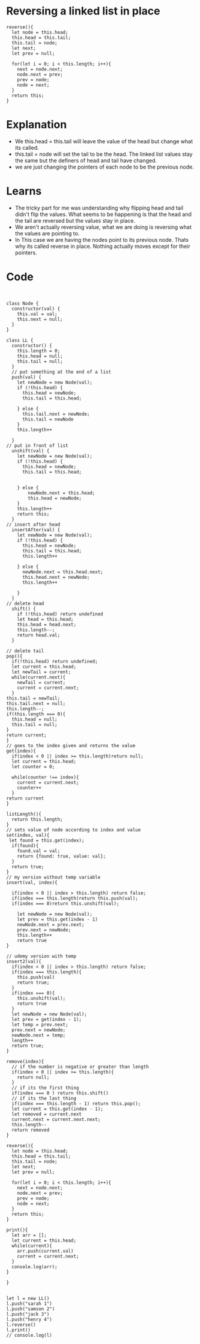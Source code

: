 # Reversing a linked list in place
```
reverse(){
  let node = this.head;
  this.head = this.tail;
  this.tail = node;
  let next;
  let prev = null;

  for(let i = 0; i < this.length; i++){
    next = node.next;
    node.next = prev;
    prev = node;
    node = next;
  }
  return this;
}

```
# Explanation 
- We this.head = this.tail will leave the value of the head but change what its called.
- this.tail = node will set the tail to be the head. The linked list values stay the same but the definers of head and tail have changed.
- we are just changing the pointers of each node to be the previous node.

# Learns
- The tricky part for me was understanding why flipping head and tail didn't flip the values. What seems to be happening is that the head and the tail are reversed but the values stay in place.
- We aren't actually reversing value, what we are doing is reversing what the values are pointing to. 
- In This case we are having the nodes point to its previous node. Thats why its called reverse in place. Nothing actually moves except for their pointers.




# Code
```


class Node {
  constructor(val) {
    this.val = val;
    this.next = null;
  }
}

class LL {
  constructor() {
    this.length = 0;
    this.head = null;
    this.tail = null;
  }
  // put something at the end of a list
  push(val) {
    let newNode = new Node(val);
    if (!this.head) {
      this.head = newNode;
      this.tail = this.head;

    } else {
      this.tail.next = newNode;
      this.tail = newNode
    }
    this.length++

  }
// put in front of list
  unshift(val) {
    let newNode = new Node(val);
    if (!this.head) {
      this.head = newNode;
      this.tail = this.head;
      

    } else {
        newNode.next = this.head;
        this.head = newNode;
    }
    this.length++
    return this;
  }
// insert after head
  insertAfter(val) {
    let newNode = new Node(val);
    if (!this.head) {
      this.head = newNode;
      this.tail = this.head;
      this.length++

    } else {
      newNode.next = this.head.next;
      this.head.next = newNode;
      this.length++

    }
  }
// delete head
  shift() {
    if (!this.head) return undefined
    let head = this.head;
    this.head = head.next;
    this.length--;
    return head.val;
  }

// delete tail
pop(){
  if(!this.head) return undefined;
  let current = this.head;
  let newTail = current;
  while(current.next){
    newTail = current;
    current = current.next;
  }
this.tail = newTail;
this.tail.next = null;
this.length--;
if(this.length === 0){
  this.head = null;
  this.tail = null;
}
return current;
}
// goes to the index given and returns the value
get(index){
  if(index < 0 || index >= this.length)return null;
  let current = this.head;
  let counter = 0;
  
  while(counter !== index){
    current = current.next;
    counter++
  }
return current
}

listLength(){
  return this.length;
}
// sets value of node according to index and value
set(index, val){
 let found = this.get(index);
  if(found){
    found.val = val;
    return {found: true, value: val};
  }
  return true;
}
// my version without temp variable
insert(val, index){
  
  if(index < 0 || index > this.length) return false;
  if(index === this.length)return this.push(val);
  if(index === 0)return this.unshift(val);
  
    let newNode = new Node(val);
    let prev = this.get(index - 1)
    newNode.next = prev.next;
    prev.next = newNode;
    this.length++
    return true
}

// udemy version with temp
insert2(val){
  if(index < 0 || index > this.length) return false;
  if(index === this.length){
    this.push(val)
    return true;
  }
  if(index === 0){
    this.unshift(val);
    return true
  }
  let newNode = new Node(val);
  let prev = get(index - 1);
  let temp = prev.next;
  prev.next = newNode;
  newNode.next = temp;
  length++
  return true;
}

remove(index){
  // if the number is negative or greater than length
  if(index < 0 || index >= this.length){
    return null;
  }
  // if its the first thing
  if(index === 0 ) return this.shift()
  // if its the last thing
  if(index === this.length - 1) return this.pop();
  let current = this.get(index - 1);
  let removed = current.next
  current.next = current.next.next;
  this.length--
  return removed
}

reverse(){
  let node = this.head;
  this.head = this.tail;
  this.tail = node;
  let next;
  let prev = null;

  for(let i = 0; i < this.length; i++){
    next = node.next;
    node.next = prev;
    prev = node;
    node = next;
  }
  return this;
}

print(){
  let arr = [];
  let current = this.head;
  while(current){
    arr.push(current.val)
    current = current.next;
  }
  console.log(arr);
}

}


let l = new LL()
l.push("sarah 1")
l.push("samson 2")
l.push("jack 3")
l.push("henry 4")
l.reverse()
l.print()
// console.log(l)
```